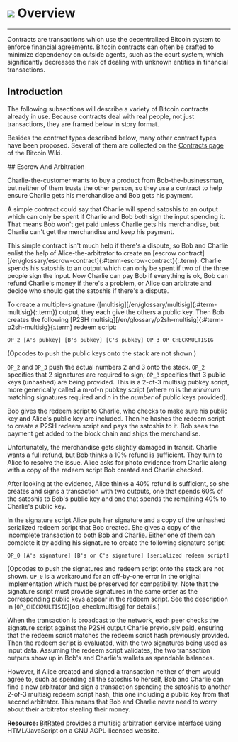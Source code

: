 # <img class="dcr-icon" src="/img/dcr-icons/Transactions.svg" /> Overview

---

Contracts are transactions which use the decentralized Bitcoin system to enforce financial agreements. Bitcoin contracts can often be crafted to minimize dependency on outside agents, such as the court system, which significantly decreases the risk of dealing with unknown entities in financial transactions.

## Introduction


The following subsections will describe a variety of Bitcoin contracts
already in use. Because contracts deal with real people, not just
transactions, they are framed below in story format.

Besides the contract types described below, many other contract types
have been proposed. Several of them are collected on the [Contracts
page](https://en.bitcoin.it/wiki/Contracts) of the Bitcoin Wiki.


</div>

<div class="toccontent-block boxexpand expanded" markdown="block">
## Escrow And Arbitration


Charlie-the-customer wants to buy a product from Bob-the-businessman,
but neither of them trusts the other person, so they use a contract to
help ensure Charlie gets his merchandise and Bob gets his payment.

A simple contract could say that Charlie will spend satoshis to an
output which can only be spent if Charlie and Bob both sign the input
spending it. That means Bob won't get paid unless Charlie gets his
merchandise, but Charlie can't get the merchandise and keep his payment.

This simple contract isn't much help if there's a dispute, so Bob and
Charlie enlist the help of Alice-the-arbitrator to create an [escrow
contract][/en/glossary/escrow-contract]{:#term-escrow-contract}{:.term}. Charlie spends his satoshis
to an output which can only be spent if two of the three people sign the
input. Now Charlie can pay Bob if everything is ok, Bob can refund
Charlie's money if there's a problem, or Alice can arbitrate and decide
who should get the satoshis if there's a dispute.

To create a multiple-signature ([multisig][/en/glossary/multisig]{:#term-multisig}{:.term})
output, they each give the others a public key. Then Bob creates the
following [P2SH multisig][/en/glossary/p2sh-multisig]{:#term-p2sh-multisig}{:.term} redeem script:


~~~
OP_2 [A's pubkey] [B's pubkey] [C's pubkey] OP_3 OP_CHECKMULTISIG
~~~

(Opcodes to push the public keys onto the stack are not shown.)

`OP_2` and `OP_3` push the actual numbers 2 and 3 onto the
stack. `OP_2`
specifies that 2 signatures are required to sign; `OP_3` specifies that
3 public keys (unhashed) are being provided. This is a 2-of-3 multisig
pubkey script, more generically called a m-of-n pubkey script (where *m* is the
*minimum* matching signatures required and *n* in the *number* of public
keys provided).

Bob gives the redeem script to Charlie, who checks to make sure his
public key and Alice's public key are included. Then he hashes the
redeem script to create a P2SH redeem script and pays the satoshis to it. Bob
sees the payment get added to the block chain and ships the merchandise.

Unfortunately, the merchandise gets slightly damaged in transit. Charlie
wants a full refund, but Bob thinks a 10% refund is sufficient. They
turn to Alice to resolve the issue. Alice asks for photo evidence from
Charlie along with a copy of the redeem script Bob created and
Charlie checked.

After looking at the evidence, Alice thinks a 40% refund is sufficient,
so she creates and signs a transaction with two outputs, one that spends 60%
of the satoshis to Bob's public key and one that spends the remaining
40% to Charlie's public key.

In the signature script Alice puts her signature
and a copy of the unhashed serialized redeem script
that Bob created.  She gives a copy of the incomplete transaction to
both Bob and Charlie.  Either one of them can complete it by adding
his signature to create the following signature script:


~~~
OP_0 [A's signature] [B's or C's signature] [serialized redeem script]
~~~


(Opcodes to push the signatures and redeem script onto the stack are
not shown. `OP_0` is a workaround for an off-by-one error in the original
implementation which must be preserved for compatibility.  Note that
the signature script must provide signatures in the same order as the
corresponding public keys appear in the redeem script.  See the description in
[`OP_CHECKMULTISIG`][op_checkmultisig] for details.)

When the transaction is broadcast to the network, each peer checks the
signature script against the P2SH output Charlie previously paid,
ensuring that the redeem script matches the redeem script hash previously
provided. Then the redeem script is evaluated, with the two signatures
being used as input<!--noref--> data. Assuming the redeem script
validates, the two transaction outputs show up in Bob's and Charlie's
wallets as spendable balances.

However, if Alice created and signed a transaction neither of them would
agree to, such as spending all the satoshis to herself, Bob and Charlie
can find a new arbitrator and sign a transaction spending the satoshis
to another 2-of-3 multisig redeem script hash, this one including a public
key from that second arbitrator. This means that Bob and Charlie never
need to worry about their arbitrator stealing their money.

**Resource:** [BitRated](https://www.bitrated.com/) provides a multisig arbitration
service interface using HTML/JavaScript on a GNU AGPL-licensed website.

</div>